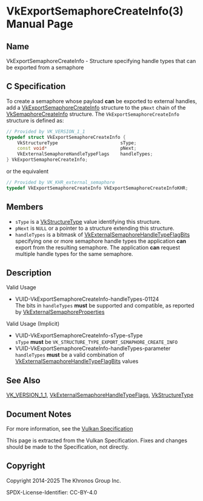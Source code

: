 # VkExportSemaphoreCreateInfo(3) Manual Page

## Name

VkExportSemaphoreCreateInfo - Structure specifying handle types that can be exported from a semaphore



## [](#_c_specification)C Specification

To create a semaphore whose payload **can** be exported to external handles, add a [VkExportSemaphoreCreateInfo](https://registry.khronos.org/vulkan/specs/latest/man/html/VkExportSemaphoreCreateInfo.html) structure to the `pNext` chain of the [VkSemaphoreCreateInfo](https://registry.khronos.org/vulkan/specs/latest/man/html/VkSemaphoreCreateInfo.html) structure. The `VkExportSemaphoreCreateInfo` structure is defined as:

```c++
// Provided by VK_VERSION_1_1
typedef struct VkExportSemaphoreCreateInfo {
    VkStructureType                       sType;
    const void*                           pNext;
    VkExternalSemaphoreHandleTypeFlags    handleTypes;
} VkExportSemaphoreCreateInfo;
```

or the equivalent

```c++
// Provided by VK_KHR_external_semaphore
typedef VkExportSemaphoreCreateInfo VkExportSemaphoreCreateInfoKHR;
```

## [](#_members)Members

- `sType` is a [VkStructureType](https://registry.khronos.org/vulkan/specs/latest/man/html/VkStructureType.html) value identifying this structure.
- `pNext` is `NULL` or a pointer to a structure extending this structure.
- `handleTypes` is a bitmask of [VkExternalSemaphoreHandleTypeFlagBits](https://registry.khronos.org/vulkan/specs/latest/man/html/VkExternalSemaphoreHandleTypeFlagBits.html) specifying one or more semaphore handle types the application **can** export from the resulting semaphore. The application **can** request multiple handle types for the same semaphore.

## [](#_description)Description

Valid Usage

- [](#VUID-VkExportSemaphoreCreateInfo-handleTypes-01124)VUID-VkExportSemaphoreCreateInfo-handleTypes-01124  
  The bits in `handleTypes` **must** be supported and compatible, as reported by [VkExternalSemaphoreProperties](https://registry.khronos.org/vulkan/specs/latest/man/html/VkExternalSemaphoreProperties.html)

Valid Usage (Implicit)

- [](#VUID-VkExportSemaphoreCreateInfo-sType-sType)VUID-VkExportSemaphoreCreateInfo-sType-sType  
  `sType` **must** be `VK_STRUCTURE_TYPE_EXPORT_SEMAPHORE_CREATE_INFO`
- [](#VUID-VkExportSemaphoreCreateInfo-handleTypes-parameter)VUID-VkExportSemaphoreCreateInfo-handleTypes-parameter  
  `handleTypes` **must** be a valid combination of [VkExternalSemaphoreHandleTypeFlagBits](https://registry.khronos.org/vulkan/specs/latest/man/html/VkExternalSemaphoreHandleTypeFlagBits.html) values

## [](#_see_also)See Also

[VK\_VERSION\_1\_1](https://registry.khronos.org/vulkan/specs/latest/man/html/VK_VERSION_1_1.html), [VkExternalSemaphoreHandleTypeFlags](https://registry.khronos.org/vulkan/specs/latest/man/html/VkExternalSemaphoreHandleTypeFlags.html), [VkStructureType](https://registry.khronos.org/vulkan/specs/latest/man/html/VkStructureType.html)

## [](#_document_notes)Document Notes

For more information, see the [Vulkan Specification](https://registry.khronos.org/vulkan/specs/latest/html/vkspec.html#VkExportSemaphoreCreateInfo)

This page is extracted from the Vulkan Specification. Fixes and changes should be made to the Specification, not directly.

## [](#_copyright)Copyright

Copyright 2014-2025 The Khronos Group Inc.

SPDX-License-Identifier: CC-BY-4.0